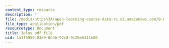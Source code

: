 ```yaml
---
content_type: resource
description: ''
file: /media/https%3A/open-learning-course-data-rc.s3.amazonaws.com/9-00sc-introduction-to-psychology-fall-2011/1a1f595003e98b3692cd9c26e6311e00_SjjGiqf96rI.pdf
file_type: application/pdf
resourcetype: Document
title: 3play pdf file
uid: 1a1f5950-03e9-8b36-92cd-9c26e6311e00
---
```

